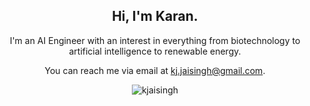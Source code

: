 <h2 align="center">Hi, I'm Karan.</h1>
<p align="center">I'm an AI Engineer with an interest in everything from biotechnology to artificial intelligence to renewable energy.</p>
<p align="center">You can reach me via email at <a href="mailto:kj.jaisingh@gmail.com">kj.jaisingh@gmail.com</a>.</p>
<p align="center"><img align="center" src="https://github-readme-stats.vercel.app/api?username=kjaisingh&show_icons=true" alt="kjaisingh" /></p>
